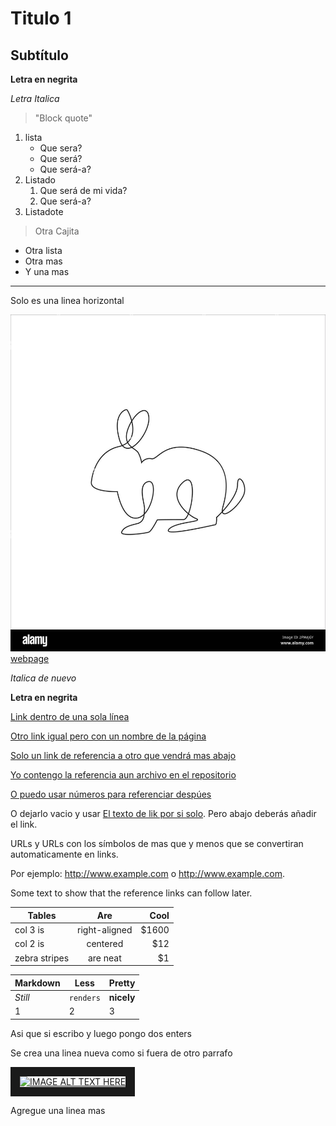 # Titulo 1

## Subtítulo

**Letra en negrita**

*Letra Italica*

>"Block quote"
1. lista
   * Que sera?
   * Que será?
   * Que será-a?
2. Listado
   1. Que será de mi vida?
   1. Que será-a?
3. Listadote
> Otra Cajita
- Otra lista
- Otra mas
- Y una mas

<!-- Nota solo para mi -->

---
Solo es una linea horizontal 

![Imagen de prueba](img/Rabbit.jpg)
[webpage](https://google.com)

_Italica de nuevo_

__Letra en negrita__

[Link dentro de una sola línea](https://www.google.com)

[Otro link igual pero con un nombre de la página](https://www.google.com "Google's Homepage")

[Solo un link de referencia a otro que vendrá mas abajo][Arbitrary case-insensitive reference text]

[Yo contengo la referencia aun archivo en el repositorio](./img/Rabbit.jpg)

[O puedo usar números para referenciar despúes][1]

O dejarlo vacio y usar [El texto de lik por si solo]. Pero abajo deberás añadir el link.

URLs y URLs con los símbolos de mas que y menos que se convertiran automaticamente en links. 

Por ejemplo: http://www.example.com o <http://www.example.com>.

Some text to show that the reference links can follow later.

[arbitrary case-insensitive reference text]: https://www.mozilla.org
[1]: http://slashdot.org
[El texto de lik por si solo]: http://www.reddit.com

| Tables        | Are           | Cool  |
| ------------- |:-------------:| -----:|
| col 3 is      | right-aligned | $1600 |
| col 2 is      | centered      |   $12 |
| zebra stripes | are neat      |    $1 |

Markdown | Less | Pretty
--- | --- | ---
*Still* | `renders` | **nicely**
1 | 2 | 3

Asi que si escribo y luego pongo dos enters

Se crea una linea nueva como si fuera de otro parrafo

<a href="https://www.youtube.com/watch?v=77Ggk1uzO2A" target="_blank"><img src="../Practica1/img/markdown.png" 
alt="IMAGE ALT TEXT HERE" width="260" height="200" border="15" /></a>

Agregue una linea mas